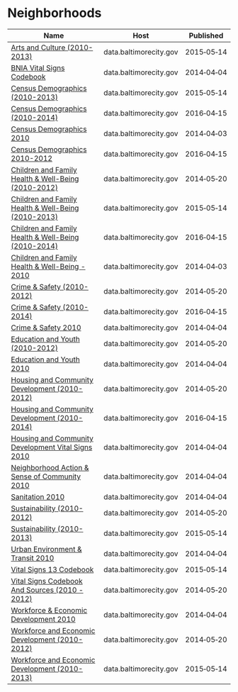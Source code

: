 # Neighborhoods

Name | Host | Published
---- | ---- | ---------
[Arts and Culture (2010-2013)](../datasets/s9kh-t3xq.md) | data.baltimorecity.gov | 2015&#x2011;05&#x2011;14
[BNIA Vital Signs Codebook](../datasets/ryvy-9zw6.md) | data.baltimorecity.gov | 2014&#x2011;04&#x2011;04
[Census Demographics (2010-2013)](../datasets/7pnq-8ebe.md) | data.baltimorecity.gov | 2015&#x2011;05&#x2011;14
[Census Demographics (2010-2014)](../datasets/t7sb-aegk.md) | data.baltimorecity.gov | 2016&#x2011;04&#x2011;15
[Census Demographics 2010](../datasets/cix3-h4cy.md) | data.baltimorecity.gov | 2014&#x2011;04&#x2011;03
[Census Demographics 2010-2012](../datasets/yp84-wh4q.md) | data.baltimorecity.gov | 2016&#x2011;04&#x2011;15
[Children and Family Health & Well-Being (2010-2012)](../datasets/bse9-tznm.md) | data.baltimorecity.gov | 2014&#x2011;05&#x2011;20
[Children and Family Health & Well-Being (2010-2013)](../datasets/ku4b-9db9.md) | data.baltimorecity.gov | 2015&#x2011;05&#x2011;14
[Children and Family Health & Well-Being (2010-2014)](../datasets/rtbq-mnni.md) | data.baltimorecity.gov | 2016&#x2011;04&#x2011;15
[Children and Family Health & Well-Being - 2010](../datasets/34ex-2mjc.md) | data.baltimorecity.gov | 2014&#x2011;04&#x2011;03
[Crime & Safety (2010-2012)](../datasets/ieq6-dzfz.md) | data.baltimorecity.gov | 2014&#x2011;05&#x2011;20
[Crime & Safety (2010-2014)](../datasets/qmw9-b8ep.md) | data.baltimorecity.gov | 2016&#x2011;04&#x2011;15
[Crime & Safety 2010](../datasets/yhtd-6cjz.md) | data.baltimorecity.gov | 2014&#x2011;04&#x2011;04
[Education and Youth (2010-2012)](../datasets/669q-yjwu.md) | data.baltimorecity.gov | 2014&#x2011;05&#x2011;20
[Education and Youth 2010](../datasets/grrd-c7p6.md) | data.baltimorecity.gov | 2014&#x2011;04&#x2011;04
[Housing and Community Development (2010-2012)](../datasets/m3z4-c8pp.md) | data.baltimorecity.gov | 2014&#x2011;05&#x2011;20
[Housing and Community Development (2010-2014)](../datasets/mvvs-32jm.md) | data.baltimorecity.gov | 2016&#x2011;04&#x2011;15
[Housing and Community Development Vital Signs 2010](../datasets/utne-q9c6.md) | data.baltimorecity.gov | 2014&#x2011;04&#x2011;04
[Neighborhood Action & Sense of Community 2010](../datasets/ipje-efsv.md) | data.baltimorecity.gov | 2014&#x2011;04&#x2011;04
[Sanitation 2010](../datasets/wh9c-xr5p.md) | data.baltimorecity.gov | 2014&#x2011;04&#x2011;04
[Sustainability (2010-2012)](../datasets/3khh-rk6j.md) | data.baltimorecity.gov | 2014&#x2011;05&#x2011;20
[Sustainability (2010-2013)](../datasets/727n-cy2x.md) | data.baltimorecity.gov | 2015&#x2011;05&#x2011;14
[Urban Environment & Transit 2010](../datasets/gsze-vqaj.md) | data.baltimorecity.gov | 2014&#x2011;04&#x2011;04
[Vital Signs 13 Codebook](../datasets/bded-bhdg.md) | data.baltimorecity.gov | 2015&#x2011;05&#x2011;14
[Vital Signs Codebook And Sources (2010 - 2012)](../datasets/uuev-6p46.md) | data.baltimorecity.gov | 2014&#x2011;05&#x2011;20
[Workforce & Economic Development 2010](../datasets/8e3m-6y2b.md) | data.baltimorecity.gov | 2014&#x2011;04&#x2011;04
[Workforce and Economic Development (2010-2012)](../datasets/hs6f-mzje.md) | data.baltimorecity.gov | 2014&#x2011;05&#x2011;20
[Workforce and Economic Development (2010-2013)](../datasets/8hgm-7t56.md) | data.baltimorecity.gov | 2015&#x2011;05&#x2011;14

